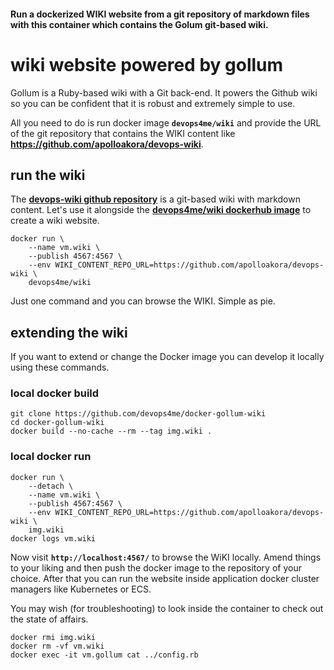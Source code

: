 
#### Run a dockerized WIKI website from a git repository of markdown files with this container which contains the Golum git-based wiki.

# wiki website powered by gollum

Gollum is a Ruby-based wiki with a Git back-end. It powers the Github wiki so you can be confident that it is robust and extremely simple to use.

All you need to do is run docker image **`devops4me/wiki`** and provide the URL of the git repository that contains the WIKI content like **https://github.com/apolloakora/devops-wiki**.


## run the wiki

The **[devops-wiki github repository](https://github.com/apolloakora/devops-wiki)** is a git-based wiki with markdown content. Let's use it alongside the **[devops4me/wiki dockerhub image](https://cloud.docker.com/repository/docker/devops4me/wiki)** to create a wiki website.

```
docker run \
    --name vm.wiki \
    --publish 4567:4567 \
    --env WIKI_CONTENT_REPO_URL=https://github.com/apolloakora/devops-wiki \
    devops4me/wiki
```

Just one command and you can browse the WIKI. Simple as pie.


## extending the wiki

If you want to extend or change the Docker image you can develop it locally using these commands.

### local docker build

    git clone https://github.com/devops4me/docker-gollum-wiki
    cd docker-gollum-wiki
    docker build --no-cache --rm --tag img.wiki .


### local docker run

```
docker run \
    --detach \
    --name vm.wiki \
    --publish 4567:4567 \
    --env WIKI_CONTENT_REPO_URL=https://github.com/apolloakora/devops-wiki \
    img.wiki
docker logs vm.wiki
```

Now visit **`http://localhost:4567/`** to browse the WiKI locally. Amend things to your liking and then push the docker image to the repository of your choice. After that you can run the website inside application docker cluster managers like Kubernetes or ECS.

You may wish (for troubleshooting) to look inside the container to check out the state of affairs.

```
docker rmi img.wiki
docker rm -vf vm.wiki
docker exec -it vm.gollum cat ../config.rb
```
